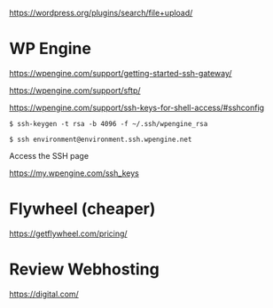 

https://wordpress.org/plugins/search/file+upload/

# WP Engine

https://wpengine.com/support/getting-started-ssh-gateway/

https://wpengine.com/support/sftp/

https://wpengine.com/support/ssh-keys-for-shell-access/#sshconfig


```
$ ssh-keygen -t rsa -b 4096 -f ~/.ssh/wpengine_rsa
```

```
$ ssh environment@environment.ssh.wpengine.net
```

Access the SSH page

https://my.wpengine.com/ssh_keys

# Flywheel (cheaper)

https://getflywheel.com/pricing/

# Review Webhosting

https://digital.com/
